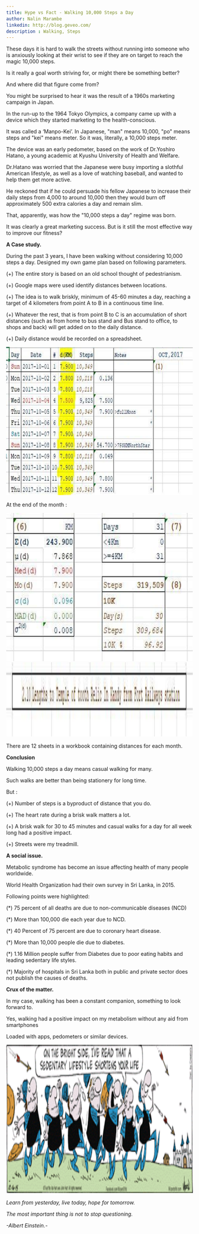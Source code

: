 ```yaml
---
title: Hype vs Fact - Walking 10,000 Steps a Day
author: Nalin Marambe
linkedin: http://blog.geveo.com/
description : Walking, Steps
---
```


These days it is hard to walk the streets without running into someone who is anxiously looking at their wrist to see if they are on target to reach the magic 10,000 steps.

Is it really a goal worth striving for, or might there be something better?

And where did that figure come from?

You might be surprised to hear it was the result of a 1960s marketing campaign in Japan.

In the run-up to the 1964 Tokyo Olympics, a company came up with a device which they started marketing to the health-conscious.

It was called a ‘Manpo-Kei’. In Japanese, "man" means 10,000, "po" means steps and "kei" means meter. So it was, literally, a 10,000 steps meter.

The device was an early pedometer, based on the work of Dr.Yoshiro Hatano, a young academic at Kyushu University of Health and Welfare.

Dr.Hatano was worried that the Japanese were busy importing a slothful American lifestyle, as well as a love of watching baseball, and wanted to help them get more active.

He reckoned that if he could persuade his fellow Japanese to increase their daily steps from 4,000 to around 10,000 then they would burn off approximately 500 extra calories a day and remain slim.

That, apparently, was how the "10,000 steps a day" regime was born.

It was clearly a great marketing success. But is it still the most effective way to improve our fitness?

**A Case study.**

During the past 3 years, I have been walking without considering 10,000 steps a day. Designed my own game plan based on following parameters.   

(+) The entire story is based on an old school thought of pedestrianism.

(+) Google maps were used identify distances between locations.

(+) The idea is to walk briskly, minimum of 45-60 minutes a day, reaching a target of 4 kilometers from point A to B in a continuous time line.

(+) Whatever the rest, that is from point B to C is an accumulation of short distances (such as from home to bus stand and Bus stand to office, to shops and back) will get added on to the daily distance.

 (+) Daily distance would be recorded on a spreadsheet.

<img src="/img/nalin_0.jpg" height="400" width="600" />

  At the end of the month :

<img src="/img/nalin_1.jpg" height="400" width="600" />

<img src="/img/nalin_2.jpg" height="200" width="600" />

There are 12 sheets in a workbook containing distances for each month.

**Conclusion**

Walking 10,000 steps a day means casual walking for many.

Such walks are better than being stationery for long time.

But :

(+) Number of steps is a byproduct of distance that you do.

(+) The heart rate during a brisk walk matters a lot.

(+) A brisk walk for 30 to 45 minutes and casual walks for a day for all week long had a positive impact.

(+) Streets were my treadmill.

**A social issue.**

Metabolic syndrome has become an issue affecting health of many people worldwide.

World Health Organization had their own survey in Sri Lanka, in 2015. 

Following points were highlighted:

(*) 75 percent of all deaths are due to non-communicable diseases (NCD)

(*) More than 100,000 die each year due to NCD.

(*) 40 Percent of 75 percent are due to coronary heart disease.

(*) More than 10,000 people die due to diabetes.

(*) 1.16 Million people suffer from Diabetes due to poor eating habits and leading sedentary life styles.

(*) Majority of hospitals in Sri Lanka both in public and private sector does not publish the causes of deaths.

**Crux of the matter.**

In my case, walking has been a constant companion, something to look forward to.

Yes, walking had a positive impact on my metabolism without any aid from smartphones

Loaded with apps, pedometers or similar devices.

<img src="/img/nalin_3.gif" height="400" width="600" />

*Learn from yesterday, live today, hope for tomorrow.*

*The most important thing is not to stop questioning.*

*-Albert Einstein.-*

